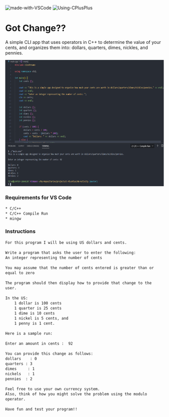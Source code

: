 ![made-with-VSCode](https://img.shields.io/badge/Made%20With-VS%20Code-green)  ![Using-CPlusPlus](https://img.shields.io/badge/Using-C%2B%2B-ff69b4)

# Got Change??
A simple CLI app that uses operators in C++ to determine the value of your cents, and organizes them into: dollars, quarters, dimes, nickles, and pennies.

<img src="./assets/screenshot.png"
     alt="Img"
     style="margin-right: 10px; height: 400px;" />

### Requirements for VS Code
    * C/C++
    * C/C++ Compile Run
    * mingw


### Instructions
    For this program I will be using US dollars and cents.
	
    Write a program that asks the user to enter the following:
	An integer representing the number of cents 
    	
	You may assume that the number of cents entered is greater than or equal to zero
    
	The program should then display how to provide that change to the user.
	
	In the US:
		1 dollar is 100 cents
		1 quarter is 25 cents
		1 dime is 10 cents
		1 nickel is 5 cents, and
		1 penny is 1 cent.
		
	Here is a sample run:
	
	Enter an amount in cents :  92
	
	You can provide this change as follows:
	dollars    : 0
	quarters : 3
	dimes     : 1
	nickels   : 1
	pennies  : 2
	
	Feel free to use your own currency system.
	Also, think of how you might solve the problem using the modulo operator.

	Have fun and test your program!!
